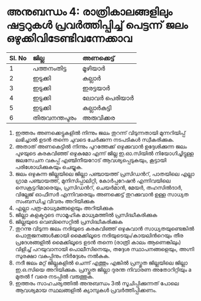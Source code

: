 # അനുബന്ധം 4: രാത്രികാലങ്ങളിലും ഷട്ടറുകള്‍ പ്രവര്‍ത്തിപ്പിച്ച് പെട്ടന്ന് ജലം ഒഴുക്കിവിടേണ്ടിവന്നേക്കാവ

| **Sl. No** | **ജില്ല** | **അണക്കെട്ട്** |
| :--- | :--- | :--- |
| 1 | പത്തനംതിട്ട | മൂഴിയാര്‍ |
| 2 | ഇടുക്കി | കല്ലാര്‍ |
| 3 | ഇടുക്കി | ഇരട്ടയാര്‍ |
| 4 | ഇടുക്കി | ലോവര്‍ പെരിയാര്‍ |
| 5 | ഇടുക്കി | കല്ലാര്‍കുട്ടി |
| 6 | തിരുവനന്തപുരം | അരുവിക്കര |

1.  ഇത്തരം അണക്കെട്ടുകളില്‍ നിന്നും ജലം തുറന്ന് വിടുന്നതായി മുന്നറിയിപ്പ് ലഭിച്ചാല്‍ ഉടന്‍ തന്നെ ചുവടെ ചേര്‍ക്കുന്ന നടപടികള്‍ സ്വീകരിക്കുക.
   1.  അതാത് അണകെട്ടില്‍ നിന്നും പുറത്തേക്ക് ഒഴുക്കുവാന്‍ ഉദ്ദേശിക്കുന്ന ജലം പുഴയുടെ കരകവിഞ്ഞ് ഒഴുകുമോ എന്ന് ജില്ല ഇ.ഓ.സിയില്‍ നിയോഗിച്ചിട്ടുള്ള ജലസേചന വകുപ്പ് എഞ്ചിനീയറോട് ആവശ്യപ്പെടുകയും, കൂട്ടായി പരിശോധിക്കുകയും ചെയ്യുക.
   2.  ജലം ഒഴുകുന്ന ജില്ലയിലെ ജില്ലാ പഞ്ചായത്ത് പ്രസിഡന്‍റ്, പാതയിലെ എല്ലാ ഗ്രാമ പഞ്ചായത്ത്, മുനിസിപ്പാലിറ്റി, കോര്‍പ്പറേഷന്‍ എന്നിവയിലെ സെക്രട്ടറിമാരെയും, പ്രസിഡന്‍റ്, ചെയര്‍മാന്‍, മേയര്‍, തഹസില്‍ദാര്‍, വില്ലേജ് ഓഫീസര്‍ എന്നിവരെയും അണക്കെട്ട് തുറക്കുവാന്‍ ഉള്ള സാധ്യത സംബന്ധിച്ച വിവരം അറിയിക്കുക
   3.  എല്ലാ പത്ര-മാധ്യമങ്ങളെയും അറിയിക്കുക
   4.  ജില്ലാ കളക്ടറുടെ സാമൂഹിക മാധ്യമത്തില്‍ പ്രസിദ്ധീകരിക്കുക
   5.  ജില്ലയുടെ വെബ്സൈറ്റില്‍ പ്രസിദ്ധീകരിക്കുക
   6.  തുറന്നു വിടുന്ന ജലം നദിയുടെ കരകവിഞ്ഞ് ഒഴുകുവാന്‍ സാധ്യതയുണ്ടെങ്കില്‍ പൊതുജനങ്ങള്‍ക്കായി മൈക്കിലൂടെ നദിയുടെയും/കായലിന്‍റെയും തീര പ്രദേശങ്ങളില്‍ മൈക്കിലൂടെ ഉടന്‍ തന്നെ \(രാത്രി കാലം ആണെങ്കിലും\) വിളിച്ച് പറയുവാനായി പൊലീസിനെയും, തദ്ദേശ സ്ഥാപനങ്ങളെയും, അഗ്നി സുരക്ഷാ വകുപ്പിനും നിര്‍ദ്ദേശം നല്‍കുക.
   7.  നദീ ജലം മറ്റ് ജില്ലകളില്‍ ചെന്ന് എത്തും എങ്കില്‍ പ്രസ്തുത ജില്ലയിലെ ജില്ലാ ഇ.ഒ.സിയെ അറിയിക്കുക. പ്രസ്തുത ജില്ലാ ദുരന്ത നിവാരണ അതോറിറ്റിയും a മുതല്‍ f വരെ നടപ്പില്‍ വരുത്തുക.
   8.  ഇത്തരം സാഹചര്യത്തില്‍ അനുബന്ധം 3ല്‍ സൂചിപ്പിക്കുന്നത് പോലെ ആവശ്യമായ സ്ഥലങ്ങളില്‍ ക്യാമ്പുകള്‍ പ്രവര്‍ത്തിപ്പിക്കണം.

 

